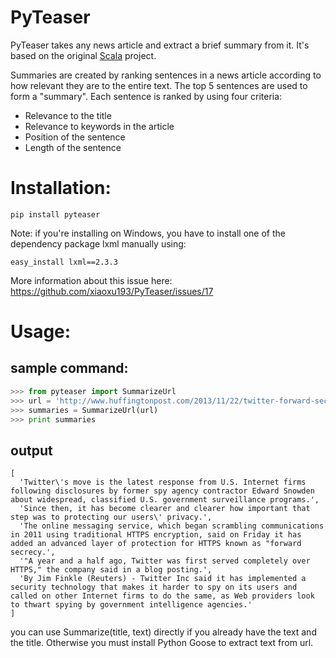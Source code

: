 PyTeaser
========

PyTeaser takes any news article and extract a brief summary from it. It's based on the original [Scala](https://github.com/MojoJolo/textteaser) project.


Summaries are created by ranking sentences in a news article according to how relevant they are to the entire text. The top 5 sentences are used to form a "summary". Each sentence is ranked by using four criteria:

- Relevance to the title
- Relevance to keywords in the article
- Position of the sentence
- Length of the sentence


# Installation:

```
pip install pyteaser
```

Note: if you're installing on Windows, you have to install one of the dependency package lxml manually using:

```
easy_install lxml==2.3.3
```

More information about this issue here: https://github.com/xiaoxu193/PyTeaser/issues/17


# Usage:
## sample command:
```Python
>>> from pyteaser import SummarizeUrl
>>> url = 'http://www.huffingtonpost.com/2013/11/22/twitter-forward-secrecy_n_4326599.html'
>>> summaries = SummarizeUrl(url)
>>> print summaries

```

## output
```
[
  'Twitter\'s move is the latest response from U.S. Internet firms following disclosures by former spy agency contractor Edward Snowden about widespread, classified U.S. government surveillance programs.', 
  'Since then, it has become clearer and clearer how important that step was to protecting our users\' privacy.', 
  'The online messaging service, which began scrambling communications in 2011 using traditional HTTPS encryption, said on Friday it has added an advanced layer of protection for HTTPS known as "forward secrecy.', 
  '"A year and a half ago, Twitter was first served completely over HTTPS," the company said in a blog posting.', 
  'By Jim Finkle (Reuters) - Twitter Inc said it has implemented a security technology that makes it harder to spy on its users and called on other Internet firms to do the same, as Web providers look to thwart spying by government intelligence agencies.'
]

```

you can use Summarize(title, text) directly if you already have the text and the title. Otherwise you must install Python Goose to extract text from url.
